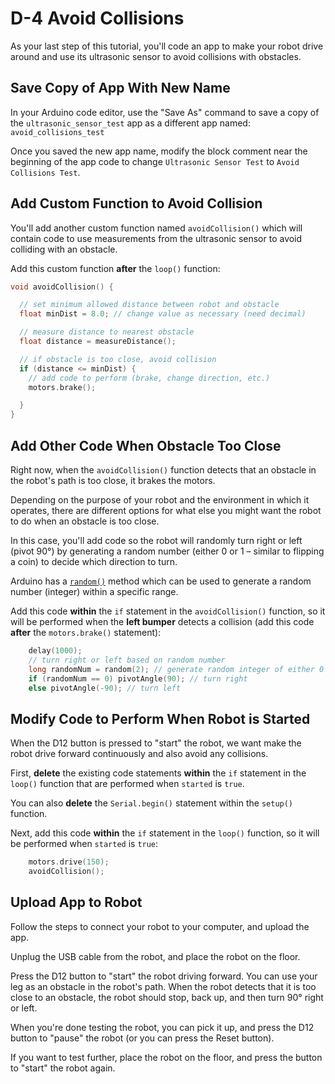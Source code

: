 # D-4 Avoid Collisions

As your last step of this tutorial, you'll code an app to make your robot drive around and use its ultrasonic sensor to avoid collisions with obstacles.

## Save Copy of App With New Name <a id="save-copy-of-app-with-new-name"></a>

In your Arduino code editor, use the "Save As" command to save a copy of the `ultrasonic_sensor_test` app as a different app named: `avoid_collisions_test`

Once you saved the new app name, modify the block comment near the beginning of the app code to change `Ultrasonic Sensor Test` to `Avoid Collisions Test`.

## Add Custom Function to Avoid Collision

You'll add another custom function named `avoidCollision()` which will contain code to use measurements from the ultrasonic sensor to avoid colliding with an obstacle.

Add this custom function **after** the `loop()` function:

```cpp
void avoidCollision() {

  // set minimum allowed distance between robot and obstacle
  float minDist = 8.0; // change value as necessary (need decimal)

  // measure distance to nearest obstacle
  float distance = measureDistance();

  // if obstacle is too close, avoid collision
  if (distance <= minDist) {
    // add code to perform (brake, change direction, etc.)
    motors.brake();

  }
}
```

## Add Other Code When Obstacle Too Close

Right now, when the `avoidCollision()` function detects that an obstacle in the robot's path is too close, it brakes the motors.

Depending on the purpose of your robot and the environment in which it operates, there are different options for what else you might want the robot to do when an obstacle is too close.

In this case, you'll add code so the robot will randomly turn right or left \(pivot 90°\) by generating a random number \(either 0 or 1 – similar to flipping a coin\) to decide which direction to turn.

Arduino has a [`random()`](https://www.arduino.cc/reference/en/language/functions/random-numbers/random/) method which can be used to generate a random number \(integer\) within a specific range.

Add this code **within** the `if` statement in the `avoidCollision()` function, so it will be performed when the **left bumper** detects a collision \(add this code **after** the `motors.brake()` statement\):

```cpp
    delay(1000);
    // turn right or left based on random number
    long randomNum = random(2); // generate random integer of either 0 or 1
    if (randomNum == 0) pivotAngle(90); // turn right
    else pivotAngle(-90); // turn left
```

## Modify Code to Perform When Robot is Started

When the D12 button is pressed to "start" the robot, we want make the robot drive forward continuously and also avoid any collisions.

First, **delete** the existing code statements **within** the `if` statement in the `loop()` function that are performed when `started` is `true`.

You can also **delete** the `Serial.begin()` statement within the `setup()` function.

Next, add this code **within** the `if` statement in the `loop()` function, so it will be performed when `started` is `true`:

```cpp
    motors.drive(150);
    avoidCollision();
```

## Upload App to Robot

Follow the steps to connect your robot to your computer, and upload the app.

Unplug the USB cable from the robot, and place the robot on the floor.

Press the D12 button to "start" the robot driving forward. You can use your leg as an obstacle in the robot's path. When the robot detects that it is too close to an obstacle, the robot should stop, back up, and then turn 90° right or left.

When you're done testing the robot, you can pick it up, and press the D12 button to "pause" the robot \(or you can press the Reset button\).

If you want to test further, place the robot on the floor, and press the button to "start" the robot again.

